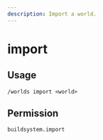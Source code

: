 ```yaml
---
description: Import a world.
---
```


# import

## Usage

```
/worlds import <world>
```

## Permission

```
buildsystem.import
```
